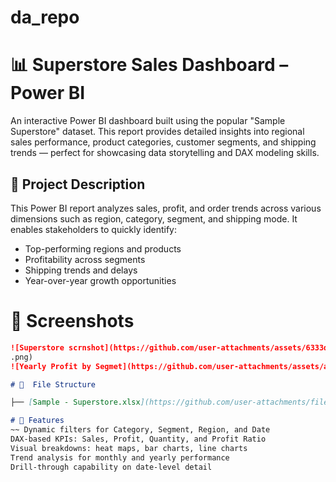 # da_repo
# 📊 Superstore Sales Dashboard – Power BI

An interactive Power BI dashboard built using the popular "Sample Superstore" dataset. This report provides detailed insights into regional sales performance, product categories, customer segments, and shipping trends — perfect for showcasing data storytelling and DAX modeling skills.

## 📝 Project Description

This Power BI report analyzes sales, profit, and order trends across various dimensions such as region, category, segment, and shipping mode. It enables stakeholders to quickly identify:
- Top-performing regions and products
- Profitability across segments
- Shipping trends and delays
- Year-over-year growth opportunities

# 📸 Screenshots

```md
![Superstore scrnshot](https://github.com/user-attachments/assets/6333d01f-8d79-4201-a977-b579ce59bda2)
.png)
![Yearly Profit by Segmet](https://github.com/user-attachments/assets/a85975ac-d308-4029-8b32-e7c1d3cbbdfc)

# 📁  File Structure

├── [Sample - Superstore.xlsx](https://github.com/user-attachments/files/19721857/Sample.-.Superstore.xlsx)

# 🚀 Features
~~ Dynamic filters for Category, Segment, Region, and Date
DAX-based KPIs: Sales, Profit, Quantity, and Profit Ratio
Visual breakdowns: heat maps, bar charts, line charts
Trend analysis for monthly and yearly performance
Drill-through capability on date-level detail
